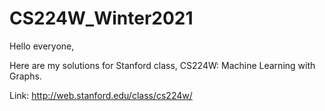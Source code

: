 # CS224W_Winter2021
Hello everyone, 

Here are my solutions for Stanford class, CS224W: Machine Learning with Graphs.

Link: http://web.stanford.edu/class/cs224w/
